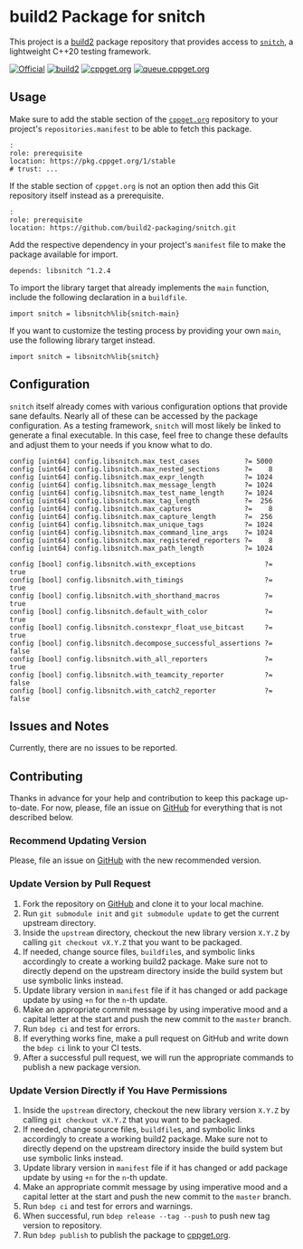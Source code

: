# build2 Package for snitch

This project is a [build2](https://build2.org) package repository that provides access to [`snitch`](https://github.com/snitch-org/snitch), a lightweight C++20 testing framework.

[![Official](https://img.shields.io/website/https/github.com/snitch-org/snitch.svg?down_message=offline&label=Official&style=for-the-badge&up_color=blue&up_message=online)](https://github.com/snitch-org/snitch)
[![build2](https://img.shields.io/website/https/github.com/build2-packaging/libsnitch.svg?down_message=offline&label=build2&style=for-the-badge&up_color=blue&up_message=online)](https://github.com/build2-packaging/libsnitch)
[![cppget.org](https://img.shields.io/website/https/cppget.org/libsnitch.svg?down_message=offline&label=cppget.org&style=for-the-badge&up_color=blue&up_message=online)](https://cppget.org/libsnitch)
[![queue.cppget.org](https://img.shields.io/website/https/queue.cppget.org/libsnitch.svg?down_message=empty&down_color=blue&label=queue.cppget.org&style=for-the-badge&up_color=orange&up_message=running)](https://queue.cppget.org/libsnitch)

## Usage
Make sure to add the stable section of the [`cppget.org`](https://cppget.org/?about) repository to your project's `repositories.manifest` to be able to fetch this package.

    :
    role: prerequisite
    location: https://pkg.cppget.org/1/stable
    # trust: ...

If the stable section of `cppget.org` is not an option then add this Git repository itself instead as a prerequisite.

    :
    role: prerequisite
    location: https://github.com/build2-packaging/snitch.git

Add the respective dependency in your project's `manifest` file to make the package available for import.

    depends: libsnitch ^1.2.4

To import the library target that already implements the `main` function, include the following declaration in a `buildfile`.

    import snitch = libsnitch%lib{snitch-main}

If you want to customize the testing process by providing your own `main`, use the following library target instead.

    import snitch = libsnitch%lib{snitch}

## Configuration
`snitch` itself already comes with various configuration options that provide sane defaults.
Nearly all of these can be accessed by the package configuration.
As a testing framework, `snitch` will most likely be linked to generate a final executable.
In this case, feel free to change these defaults and adjust them to your needs if you know what to do.

    config [uint64] config.libsnitch.max_test_cases           ?= 5000
    config [uint64] config.libsnitch.max_nested_sections      ?=    8
    config [uint64] config.libsnitch.max_expr_length          ?= 1024
    config [uint64] config.libsnitch.max_message_length       ?= 1024
    config [uint64] config.libsnitch.max_test_name_length     ?= 1024
    config [uint64] config.libsnitch.max_tag_length           ?=  256
    config [uint64] config.libsnitch.max_captures             ?=    8
    config [uint64] config.libsnitch.max_capture_length       ?=  256
    config [uint64] config.libsnitch.max_unique_tags          ?= 1024
    config [uint64] config.libsnitch.max_command_line_args    ?= 1024
    config [uint64] config.libsnitch.max_registered_reporters ?=    8
    config [uint64] config.libsnitch.max_path_length          ?= 1024

    config [bool] config.libsnitch.with_exceptions                 ?=  true
    config [bool] config.libsnitch.with_timings                    ?=  true
    config [bool] config.libsnitch.with_shorthand_macros           ?=  true
    config [bool] config.libsnitch.default_with_color              ?=  true
    config [bool] config.libsnitch.constexpr_float_use_bitcast     ?=  true
    config [bool] config.libsnitch.decompose_successful_assertions ?= false
    config [bool] config.libsnitch.with_all_reporters              ?=  true
    config [bool] config.libsnitch.with_teamcity_reporter          ?= false
    config [bool] config.libsnitch.with_catch2_reporter            ?= false

## Issues and Notes
Currently, there are no issues to be reported.

## Contributing
Thanks in advance for your help and contribution to keep this package up-to-date.
For now, please, file an issue on [GitHub](https://github.com/build2-packaging/snitch/issues) for everything that is not described below.

### Recommend Updating Version
Please, file an issue on [GitHub](https://github.com/build2-packaging/snitch/issues) with the new recommended version.

### Update Version by Pull Request
1. Fork the repository on [GitHub](https://github.com/build2-packaging/snitch) and clone it to your local machine.
2. Run `git submodule init` and `git submodule update` to get the current upstream directory.
3. Inside the `upstream` directory, checkout the new library version `X.Y.Z` by calling `git checkout vX.Y.Z` that you want to be packaged.
4. If needed, change source files, `buildfile`s, and symbolic links accordingly to create a working build2 package. Make sure not to directly depend on the upstream directory inside the build system but use symbolic links instead.
5. Update library version in `manifest` file if it has changed or add package update by using `+n` for the `n`-th update.
6. Make an appropriate commit message by using imperative mood and a capital letter at the start and push the new commit to the `master` branch.
7. Run `bdep ci` and test for errors.
8. If everything works fine, make a pull request on GitHub and write down the `bdep ci` link to your CI tests.
9. After a successful pull request, we will run the appropriate commands to publish a new package version.

### Update Version Directly if You Have Permissions
1. Inside the `upstream` directory, checkout the new library version `X.Y.Z` by calling `git checkout vX.Y.Z` that you want to be packaged.
2. If needed, change source files, `buildfile`s, and symbolic links accordingly to create a working build2 package. Make sure not to directly depend on the upstream directory inside the build system but use symbolic links instead.
3. Update library version in `manifest` file if it has changed or add package update by using `+n` for the `n`-th update.
4. Make an appropriate commit message by using imperative mood and a capital letter at the start and push the new commit to the `master` branch.
5. Run `bdep ci` and test for errors and warnings.
6. When successful, run `bdep release --tag --push` to push new tag version to repository.
7. Run `bdep publish` to publish the package to [cppget.org](https://cppget.org).

